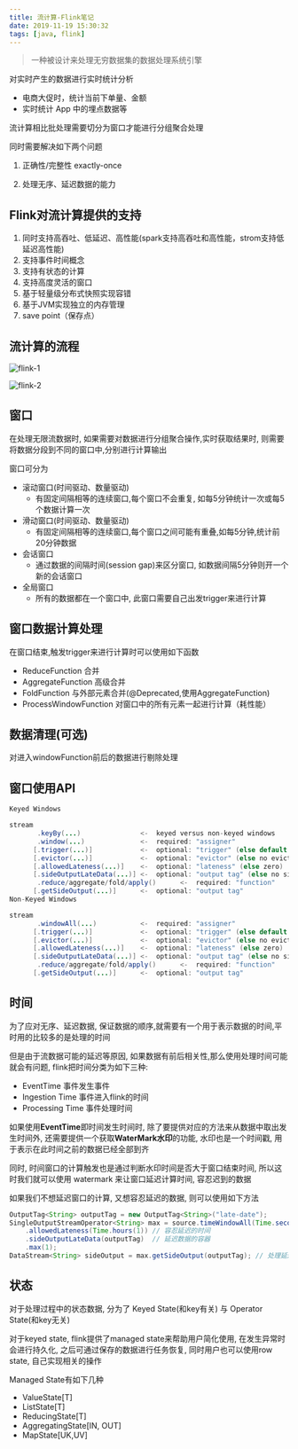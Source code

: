 ```yaml
---
title: 流计算-Flink笔记
date: 2019-11-19 15:30:32
tags: [java, flink]
---
```

> 一种被设计来处理无穷数据集的数据处理系统引擎

对实时产生的数据进行实时统计分析

- 电商大促时，统计当前下单量、金额
- 实时统计 App 中的埋点数据等



流计算相比批处理需要切分为窗口才能进行分组聚合处理

同时需要解决如下两个问题

1. 正确性/完整性 exactly-once

2. 处理无序、延迟数据的能力



## Flink对流计算提供的支持
1. 同时支持高吞吐、低延迟、高性能(spark支持高吞吐和高性能，strom支持低延迟高性能)
2. 支持事件时间概念
3. 支持有状态的计算
4. 支持高度灵活的窗口
5. 基于轻量级分布式快照实现容错
6. 基于JVM实现独立的内存管理
6. save point（保存点）



## 流计算的流程
![flink-1](/images/flink-1.png)

![flink-2](/images/flink-2.png)


## 窗口

在处理无限流数据时, 如果需要对数据进行分组聚合操作,实时获取结果时, 则需要将数据分段到不同的窗口中,分别进行计算输出

窗口可分为

- 滚动窗口(时间驱动、数量驱动) 
  - 有固定间隔相等的连续窗口,每个窗口不会重复, 如每5分钟统计一次或每5个数据计算一次
- 滑动窗口(时间驱动、数量驱动)
  - 有固定间隔相等的连续窗口,每个窗口之间可能有重叠,如每5分钟,统计前20分钟数据
- 会话窗口
  - 通过数据的间隔时间(session gap)来区分窗口, 如数据间隔5分钟则开一个新的会话窗口
- 全局窗口
  - 所有的数据都在一个窗口中, 此窗口需要自己出发trigger来进行计算

## 窗口数据计算处理

在窗口结束,触发trigger来进行计算时可以使用如下函数

- ReduceFunction     合并
- AggregateFunction  高级合并
- FoldFunction       与外部元素合并(@Deprecated,使用AggregateFunction)
- ProcessWindowFunction 对窗口中的所有元素一起进行计算（耗性能）

## 数据清理(可选)

对进入windowFunction前后的数据进行剔除处理

## 窗口使用API


```java
Keyed Windows

stream
       .keyBy(...)               <-  keyed versus non-keyed windows
       .window(...)              <-  required: "assigner"
      [.trigger(...)]            <-  optional: "trigger" (else default trigger)
      [.evictor(...)]            <-  optional: "evictor" (else no evictor)
      [.allowedLateness(...)]    <-  optional: "lateness" (else zero)
      [.sideOutputLateData(...)] <-  optional: "output tag" (else no side output for late data)
       .reduce/aggregate/fold/apply()      <-  required: "function"
      [.getSideOutput(...)]      <-  optional: "output tag"
Non-Keyed Windows

stream
       .windowAll(...)           <-  required: "assigner"
      [.trigger(...)]            <-  optional: "trigger" (else default trigger)
      [.evictor(...)]            <-  optional: "evictor" (else no evictor)
      [.allowedLateness(...)]    <-  optional: "lateness" (else zero)
      [.sideOutputLateData(...)] <-  optional: "output tag" (else no side output for late data)
       .reduce/aggregate/fold/apply()      <-  required: "function"
      [.getSideOutput(...)]      <-  optional: "output tag"
```



## 时间

为了应对无序、延迟数据, 保证数据的顺序,就需要有一个用于表示数据的时间,平时用的比较多的是处理的时间

但是由于流数据可能的延迟等原因, 如果数据有前后相关性,那么使用处理时间可能就会有问题, flink把时间分类为如下三种:

- EventTime  事件发生事件
- Ingestion Time  事件进入flink的时间
- Processing Time  事件处理时间

如果使用**EventTime**即时间发生时间时, 除了要提供对应的方法来从数据中取出发生时间外, 还需要提供一个获取**WaterMark水印**的功能, 水印也是一个时间戳, 用于表示在此时间之前的数据已经全部到齐

同时, 时间窗口的计算触发也是通过判断水印时间是否大于窗口结束时间,  所以这时我们就可以使用 watermark 来让窗口延迟计算时间, 容忍迟到的数据

如果我们不想延迟窗口的计算, 又想容忍延迟的数据, 则可以使用如下方法

```java
OutputTag<String> outputTag = new OutputTag<String>("late-date");
SingleOutputStreamOperator<String> max = source.timeWindowAll(Time.seconds(10))
	.allowedLateness(Time.hours(1)) // 容忍延迟的时间
	.sideOutputLateData(outputTag)  // 延迟数据的容器
	.max(1);
DataStream<String> sideOutput = max.getSideOutput(outputTag); // 处理延迟的数据
```



## 状态

对于处理过程中的状态数据, 分为了 Keyed State(和key有关) 与 Operator State(和key无关)

对于keyed state, flink提供了managed state来帮助用户简化使用, 在发生异常时会进行持久化, 之后可通过保存的数据进行任务恢复, 同时用户也可以使用row state, 自己实现相关的操作

Managed State有如下几种

- ValueState[T]
- ListState[T]
- ReducingState[T]
- AggregatingState[IN, OUT]
- MapState[UK,UV]







